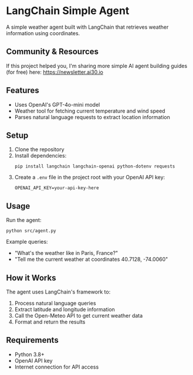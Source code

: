# LangChain Simple Agent

A simple weather agent built with LangChain that retrieves weather information using coordinates.

## Community & Resources

If this project helped you, I'm sharing more simple AI agent building guides (for free) here: https://newsletter.ai30.io 

## Features

- Uses OpenAI's GPT-4o-mini model
- Weather tool for fetching current temperature and wind speed
- Parses natural language requests to extract location information

## Setup

1. Clone the repository
2. Install dependencies:
   ```
   pip install langchain langchain-openai python-dotenv requests
   ```
3. Create a `.env` file in the project root with your OpenAI API key:
   ```
   OPENAI_API_KEY=your-api-key-here
   ```

## Usage

Run the agent:

```
python src/agent.py
```

Example queries:
- "What's the weather like in Paris, France?"
- "Tell me the current weather at coordinates 40.7128, -74.0060"

## How it Works

The agent uses LangChain's framework to:
1. Process natural language queries
2. Extract latitude and longitude information
3. Call the Open-Meteo API to get current weather data
4. Format and return the results

## Requirements

- Python 3.8+
- OpenAI API key
- Internet connection for API access 